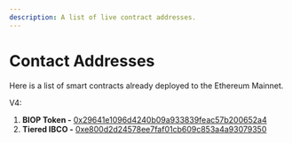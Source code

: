 ```yaml
---
description: A list of live contract addresses.
---
```


# Contact Addresses

Here is a list of smart contracts already deployed to the Ethereum Mainnet.

V4:

1. **BIOP Token -** [0x29641e1096d4240b09a933839feac57b200652a4](https://etherscan.io/address/0x29641e1096d4240b09a933839feac57b200652a4)   
2. **Tiered IBCO -** [0xe800d2d24578ee7faf01cb609c853a4a93079350](https://etherscan.io/address/0xe800d2d24578ee7faf01cb609c853a4a93079350)

